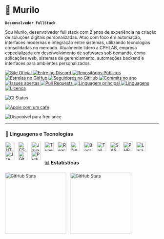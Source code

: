 # 🤖 Murilo

**`Desenvolvedor FullStack`**

Sou Murilo, desenvolvedor full stack com 2 anos de experiência na criação de soluções digitais personalizadas. Atuo com foco em automação, interfaces modernas e integração entre sistemas, utilizando tecnologias consolidadas no mercado.
Atualmente lidero a CPHLAB, empresa especializada em desenvolvimento de softwares sob demanda, como aplicações web, sistemas de gerenciamento, automações backend e interfaces para ambientes personalizados.

<p align="left">
  <!-- 🌐 Site Oficial -->
  <a href="https://www.cphlab.xyz" target="_blank">
    <img 
      alt="Site Oficial" 
      title="Visite nosso site" 
      src="https://img.shields.io/badge/Site Oficial-4f56dd?style=for-the-badge&logo=google-chrome&logoColor=white&labelColor=3e45c9"
    />
  </a>

  <!-- 💬 Discord -->
  <a href="https://www.cphlab.xyz/discord" target="_blank">
    <img 
      alt="Entre no Discord" 
      title="Nosso servidor no Discord" 
      src="https://img.shields.io/badge/Discord-5865F2?style=for-the-badge&logo=discord&logoColor=white"
    />
  </a>

  <!-- 📁 Repositórios -->
  <a href="https://github.com/Larissakich?tab=repositories" target="_blank">
    <img 
      alt="Repositórios Públicos" 
      title="Total de repositórios públicos" 
      src="https://custom-icon-badges.demolab.com/github/repos/Larissakich?color=6f42c1&label=Repositórios&labelColor=5a32a3&logo=github&style=for-the-badge"
    />
  </a>

  <!-- ⭐ Estrelas -->
  <a href="https://github.com/Larissakich?tab=repositories&sort=stargazers" target="_blank">
    <img 
      alt="Estrelas no GitHub" 
      title="Total de estrelas" 
      src="https://custom-icon-badges.demolab.com/github/stars/Larissakich?color=ffc107&style=for-the-badge&labelColor=ffaa00&logo=star&label=Estrelas"
    />
  </a>

  <!-- 👥 Seguidores -->
  <a href="https://github.com/Larissakich?tab=followers" target="_blank">
    <img 
      alt="Seguidores no GitHub" 
      title="Me siga no GitHub" 
      src="https://custom-icon-badges.demolab.com/github/followers/Larissakich?color=28a745&labelColor=208637&style=for-the-badge&logo=github&label=Seguidores&logoColor=white"
    />
  </a>

  <!-- 🕒 Commits no ano -->
  <a href="https://github.com/Larissakich" target="_blank">
    <img 
      alt="Commits no ano" 
      title="Commits neste ano" 
      src="https://custom-icon-badges.demolab.com/github/commits-this-year/Larissakich?style=for-the-badge&color=blueviolet&labelColor=8a2be2&logo=git&logoColor=white&label=Commits"
    />
  </a>

  <!-- 📈 Issues abertas -->
  <a href="https://github.com/issues?q=author:Larissakich+is:open" target="_blank">
    <img 
      alt="Issues abertas" 
      title="Issues abertas por você" 
      src="https://img.shields.io/badge/Issues abertas-FFA500?style=for-the-badge&logo=github&logoColor=white&labelColor=cc8400"
    />
  </a>

  <!-- 🔁 Pull requests -->
  <a href="https://github.com/pulls?q=author:Larissakich" target="_blank">
    <img 
      alt="Pull Requests" 
      title="Total de pull requests criadas" 
      src="https://img.shields.io/badge/Pull Requests-00bcd4?style=for-the-badge&logo=github&logoColor=white&labelColor=0097a7"
    />
  </a>

  <!-- 💻 Linguagem mais usada -->
  <a href="https://github.com/Larissakich" target="_blank">
    <img 
      alt="Linguagem principal" 
      title="Linguagem mais usada" 
      src="https://img.shields.io/github/languages/top/Larissakich?style=for-the-badge&logo=code&logoColor=white&color=ff4081&labelColor=d81b60"
    />
  </a>

  <!-- 📊 Linguagens usadas -->
  <a href="https://github.com/Larissakich" target="_blank">
    <img 
      alt="Linguagens" 
      title="Linguagens usadas nos repositórios" 
      src="https://img.shields.io/github/languages/count/Larissakich?style=for-the-badge&logo=terminal&logoColor=white&color=607d8b&labelColor=455a64"
    />
  </a>

  <!-- 📄 Licença principal -->
  <a href="https://github.com/Larissakich" target="_blank">
    <img 
      alt="Licença" 
      title="Licença mais usada" 
      src="https://img.shields.io/github/license/Larissakich/cphlab?style=for-the-badge&logo=open-source-initiative&logoColor=white&color=4caf50&labelColor=388e3c"
    />
  </a>

  <!-- ⚙️ CI Status (exemplo de workflow) -->
  <img 
    alt="CI Status" 
    title="Status de build/CI" 
    src="https://img.shields.io/github/actions/workflow/status/Larissakich/nome-do-repo/ci.yml?label=CI&style=for-the-badge&logo=githubactions&logoColor=white"
  />

  <!-- ☕ Apoie (opcional) -->
  <a href="https://buymeacoffee.com/seulink" target="_blank">
    <img 
      alt="Apoie com um café" 
      title="Apoie meu trabalho" 
      src="https://img.shields.io/badge/Buy me a coffee-FFDD00?style=for-the-badge&logo=buymeacoffee&logoColor=black&labelColor=ffcc00"
    />
  </a>

  <!-- 💼 Disponível para freelance -->
  <img 
    alt="Disponível para freelance" 
    title="Aceito projetos freelance" 
    src="https://img.shields.io/badge/Freelance-Disponível-44cc11?style=for-the-badge&logo=simpleicons&logoColor=white&labelColor=36b20f"
  />
</p>

---

### 🤖 Linguagens e Tecnologias

<img 
    align="left" 
    alt="HTML"
    title="HTML" 
    width="30px" 
    style="padding-right: 10px;" 
    src="https://cdn.jsdelivr.net/gh/devicons/devicon@latest/icons/html5/html5-original.svg" 
/>
<img 
    align="left" 
    alt="CSS" 
    title="CSS"
    width="30px" 
    style="padding-right: 10px;" 
    src="https://cdn.jsdelivr.net/gh/devicons/devicon@latest/icons/css3/css3-original.svg" 
/>
<img 
    align="left" 
    alt="JavaScript" 
    title="JavaScript"
    width="30px" 
    style="padding-right: 10px;" 
    src="https://cdn.jsdelivr.net/gh/devicons/devicon@latest/icons/javascript/javascript-original.svg" 
/>
<img 
    align="left" 
    alt="TypeScript"
    title="TypeScript" 
    width="30px" 
    style="padding-right: 10px;" 
    src="https://cdn.jsdelivr.net/gh/devicons/devicon@latest/icons/typescript/typescript-original.svg" 
/>
<img 
    align="left" 
    alt="React"
    title="React" 
    width="30px" 
    style="padding-right: 10px;" 
    src="https://cdn.jsdelivr.net/gh/devicons/devicon@latest/icons/react/react-original.svg" 
/>
<img 
    align="left" 
    alt="Next.js" 
    title="Next.js"
    width="30px" 
    style="padding-right: 10px;" 
    src="https://cdn.jsdelivr.net/gh/devicons/devicon@latest/icons/nextjs/nextjs-original.svg" 
/>
<img 
    align="left" 
    alt="Bootstrap"
    title="Bootstrap" 
    width="30px" 
    style="padding-right: 10px;" 
    src="https://cdn.jsdelivr.net/gh/devicons/devicon@latest/icons/bootstrap/bootstrap-original.svg" 
/>
<img 
    align="left" 
    alt="Tailwind" 
    title="Tailwind"
    width="30px" 
    style="padding-right: 10px;" 
    src="https://cdn.jsdelivr.net/gh/devicons/devicon@latest/icons/tailwindcss/tailwindcss-original.svg" 
/>
<img 
    align="left" 
    alt="SASS" 
    title="SASS"
    width="30px" 
    style="padding-right: 10px;" 
    src="https://cdn.jsdelivr.net/gh/devicons/devicon@latest/icons/sass/sass-original.svg" 
/>
<img 
    align="left" 
    alt="PHP" 
    title="PHP"
    width="30px" 
    style="padding-right: 10px;" 
    src="https://cdn.jsdelivr.net/gh/devicons/devicon@latest/icons/php/php-original.svg" 
/>
<img 
    align="left" 
    alt="Laravel" 
    title="Laravel"
    width="30px" 
    style="padding-right: 10px;" 
    src="https://cdn.jsdelivr.net/gh/devicons/devicon@latest/icons/laravel/laravel-original.svg" 
/>
<img 
    align="left" 
    alt="JQuery" 
    title="JQuery"
    width="30px" 
    style="padding-right: 10px;" 
    src="https://cdn.jsdelivr.net/gh/devicons/devicon@latest/icons/jquery/jquery-original.svg" 
/>
<img 
    align="left" 
    alt="Git" 
    title="Git"
    width="30px" 
    style="padding-right: 10px;" 
    src="https://cdn.jsdelivr.net/gh/devicons/devicon@latest/icons/git/git-original.svg" 
/>
<img 
    align="left" 
    alt="Python" 
    title="Python"
    width="30px" 
    style="padding-right: 10px;" 
    src="https://cdn.jsdelivr.net/gh/devicons/devicon@latest/icons/python/python-original.svg" 
/>

<br/>
<br/>

### 📊 Estatísticas

<p>
  <img 
    align="left" 
    alt="GitHub Stats" 
    height="200" 
    style="padding-right: 10px;" 
    src="https://github-readme-stats.vercel.app/api?username=Larissakich&show_icons=true&theme=tokyonight&include_all_commits=true&locale=pt-br" 
  />

<img 
      align="left" 
      alt="GitHub Stats" 
      height="200" 
      src="https://github-readme-stats.vercel.app/api/top-langs/?username=larissakich&theme=tokyonight&layout=compact&custom_title=Tecnologias&langs_count=9" 
  />

</p>
